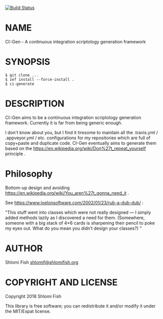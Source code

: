 [![Build Status](https://travis-ci.org/shlomif/ci-gen-framework.svg?branch=master)](https://travis-ci.org/shlomif/ci-gen-framework)

NAME
====

CI::Gen - A continuous integration scriptology generation framework

SYNOPSIS
========

    $ git clone ...
    $ zef install --force-install .
    $ ci-generate

DESCRIPTION
===========

CI::Gen aims to be a continuous integration scriptology generation framework. Currently it is far from being generic enough.

I don't know about you, but I find it tiresome to maintain all the .travis.yml / .appveyor.yml / etc. configurations for my repositories which are full of copy+paste and duplicate code. CI-Gen eventually aims to generate them based on the https://en.wikipedia.org/wiki/Don%27t_repeat_yourself principle .

Philosophy
==========

Bottom-up design and avoiding https://en.wikipedia.org/wiki/You_aren%27t_gonna_need_it .

See https://www.joelonsoftware.com/2002/01/23/rub-a-dub-dub/ :

"This stuff went into classes which were not really designed — I simply added methods lazily as I discovered a need for them. (Somewhere, someone with a big stack of 4×6 cards is sharpening their pencil to poke my eyes out. What do you mean you didn’t design your classes?) "

AUTHOR
======

Shlomi Fish <shlomif@shlomifish.org>

COPYRIGHT AND LICENSE
=====================

Copyright 2018 Shlomi Fish

This library is free software; you can redistribute it and/or modify it under the MIT/Expat license.

